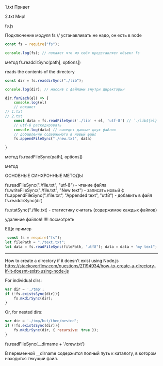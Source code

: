 1.txt
Привет

2.txt
Мир!

fs.js

Подключение модуля fs
// устанавливать не надо, он есть в node

```js
const fs = require("fs");
```

```js
console.log(fs); // покажет что из себя представляет объект fs
```

метод
fs.readdirSync(path[, options])

reads the contents of the directory

```js
const dir = fs.readdirSync("./lib");
```

```js
console.log(dir); // массив с файлами внутри директории
```

```js
dir.forEach(el) => {
    console.log(el)
    // покажет
// 1.txt
// 2.txt
    const data = fs.readFileSync('./lib' + el, 'utf-8') // `./lib${el}`
    // utf-8 раскодировать
    console.log(data) // выведет данные двух файлов
    // добавление содержимого в новый файл
    fs.appendFileSync("./new.txt", data)

}

```

метод
fs.readFileSync(path[, options])

метод

ОСНОВНЫЕ СИНХРОННЫЕ МЕТОДЫ

fs.readFileSync("./file.txt", "utf-8") - чтение файла
fs.writeFileSync("./file.txt", "New text") - записать новый ф
fs.appendFileSync("./file.txt", "Appended text", "utf8") - добавить в файл
fs.readdirSync(dir)

fs.statSync("./file.txt) - статистику считать (содержимое каждых файлов)

удаление файлов!!!!!! посмотреть






ЕЩе пример

```js
 const fs = require("fs");
let filePath = "./text.txt";
let data = fs.readFileSync(filePath, "utf8"); data = data + "my text"; fs.writeFileSync(filePath, data);
```

----

How to create a directory if it doesn't exist using Node.js
https://stackoverflow.com/questions/21194934/how-to-create-a-directory-if-it-doesnt-exist-using-node-js

For individual dirs:
```js
var dir = './tmp';
if (!fs.existsSync(dir)){
    fs.mkdirSync(dir);
}
```
Or, for nested dirs:
```js
var dir = './tmp/but/then/nested';
if (!fs.existsSync(dir)){
    fs.mkdirSync(dir, { recursive: true });
}
```



fs.readFileSync(__dirname + '/crew.txt')

В переменной __dirname содержится полный путь к каталогу, в котором находится текущий файл.